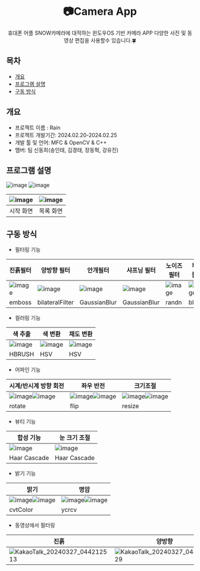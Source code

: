 <div align="center">
<h1>📷Camera App</h1>
휴대폰 어플 SNOW카메라에 대적하는 윈도우OS 기반 카메라 APP 다양한 사진 및 동영상 편집을 사용할수 있습니다.🍀 
</div>

## 목차
  - [개요](#개요) 
  - [프로그램 설명](#프로그램-설명)
  - [구동 방식](#구동-방식)

## 개요
- 프로젝트 이름 : Rain
- 프로젝트 개발기간: 2024.02.20-2024.02.25
- 개발 툴 및 언어: MFC & OpenCV & C++
- 멤버: 팀 신동희(송인태, 김경태, 장동혁, 강유진)

## 프로그램 설명
![image](https://github.com/dlsxo1023/CameraApp_Project_MFC/assets/149138829/be0d4580-5b66-4e31-872c-8c6d2b425e3d)
![image](https://github.com/dlsxo1023/CameraApp_Project_MFC/assets/149138829/5939497c-c3db-4661-afbf-7ab2ad945cb2)

|![image](https://github.com/dlsxo1023/CameraApp_Project_MFC/assets/149138829/a4686954-b015-4d51-bea4-0465ef85b1c1)|![image](https://github.com/dlsxo1023/CameraApp_Project_MFC/assets/149138829/9d7447fb-d5bd-45c5-b563-50994a8e3f1c)|
|:---:|:---:|
|시작 화면|목록 화면|


## 구동 방식
- 필터링 기능 

|진흙필터|양방향 필터|안개필터|샤프닝 필터|노이즈 필터|부분 블러|
|---|---|---|---|---|---|
|![image](https://github.com/dlsxo1023/CameraApp_Project_MFC/assets/149138829/d24cb4dc-c614-4734-b9f7-1d18258b679a)|![image](https://github.com/dlsxo1023/CameraApp_Project_MFC/assets/149138829/a983a507-9713-42ba-a6dd-ca93b99d566b)|![image](https://github.com/dlsxo1023/CameraApp_Project_MFC/assets/149138829/64a5b2b0-2955-4775-afe8-8c39f3fcca6a)|![image](https://github.com/dlsxo1023/CameraApp_Project_MFC/assets/149138829/0bb62c63-8ac2-4a47-b575-af62fc488e2e)|![image](https://github.com/dlsxo1023/CameraApp_Project_MFC/assets/149138829/a9cc22d7-c629-4314-8588-6551d63db8f6)|![image](https://github.com/dlsxo1023/CameraApp_Project_MFC/assets/149138829/f2dc3e94-1055-4172-a229-e8f3b6b65f96)|
|emboss|bilateralFilter|GaussianBlur|GaussianBlur|randn|blur|

- 컬러링 기능

|색 추출|색 변환|채도 변환|
|---|---|---|
|![image](https://github.com/dlsxo1023/CameraApp_Project_MFC/assets/149138829/a526c71d-1c9a-45ef-8e12-3847b355a74c)|![image](https://github.com/dlsxo1023/CameraApp_Project_MFC/assets/149138829/4e683a5d-3a83-459f-9cb0-71272aac970a)|![image](https://github.com/dlsxo1023/CameraApp_Project_MFC/assets/149138829/bf3e7a96-19e0-4056-80ca-e88c7db2419e)|
|HBRUSH|HSV|HSV|

- 어파인 기능 

|시계/반시계 방향 회전|좌우 반전|크기조절|
|---|---|---|
|![image](https://github.com/dlsxo1023/CameraApp_Project_MFC/assets/149138829/1aea1d57-a826-4834-8ed8-99c488512201)![image](https://github.com/dlsxo1023/CameraApp_Project_MFC/assets/149138829/c15d023a-bea7-49e2-8be2-9518e241b808)|![image](https://github.com/dlsxo1023/CameraApp_Project_MFC/assets/149138829/1b7a4715-69c5-438a-a612-c978b4760e98)![image](https://github.com/dlsxo1023/CameraApp_Project_MFC/assets/149138829/d6df8c25-ab66-455d-bb28-fa16a370097a)|![image](https://github.com/dlsxo1023/CameraApp_Project_MFC/assets/149138829/93023c20-79dd-4d63-9475-c306732be0b6)![image](https://github.com/dlsxo1023/CameraApp_Project_MFC/assets/149138829/32f42d64-12cf-4534-900c-0f196a10921a)|
|rotate|flip|resize|

- 뷰티 기능

|합성 기능|눈 크기 조절|
|---|---|
|![image](https://github.com/dlsxo1023/CameraApp_Project_MFC/assets/149138829/4617b8e8-5e40-4d85-ab47-663987dd49f2)|![image](https://github.com/dlsxo1023/CameraApp_Project_MFC/assets/149138829/a1bce18c-ab8a-4115-b12c-f1e5f01eddb0)|
|Haar Cascade|Haar Cascade|


- 밝기 기능

|밝기|명암|
|---|---|
|![image](https://github.com/dlsxo1023/CameraApp_Project_MFC/assets/149138829/7032ad18-59ba-4363-a0e1-c3e0b88ae33d)![image](https://github.com/dlsxo1023/CameraApp_Project_MFC/assets/149138829/d0498a63-c641-41a9-8d1a-91ea3cba924e)|![image](https://github.com/dlsxo1023/CameraApp_Project_MFC/assets/149138829/dabe67eb-0b9d-4e3d-b2ec-80078517053f)![image](https://github.com/dlsxo1023/CameraApp_Project_MFC/assets/149138829/91813163-eec2-4db1-beef-572e02b1a6cd)|
|cvtColor|ycrcv|

- 동영상에서 필터링

|진흙|양방향|부분 블러|노이즈|
|---|---|---|---|
|![KakaoTalk_20240327_044212513](https://github.com/dlsxo1023/CameraApp_Project_MFC/assets/149138829/15079c95-a265-491f-afee-f0186e015cc5)|![KakaoTalk_20240327_044211829](https://github.com/dlsxo1023/CameraApp_Project_MFC/assets/149138829/e8284599-cde1-4629-9a91-7ce8cc9ea860)|![KakaoTalk_20240327_044211162](https://github.com/dlsxo1023/CameraApp_Project_MFC/assets/149138829/a4e087b4-2871-4086-a72e-2df66f37430f)|![KakaoTalk_20240327_044210528](https://github.com/dlsxo1023/CameraApp_Project_MFC/assets/149138829/38cba7cf-2c73-4df3-ae13-cdc618ed3a19)|






















